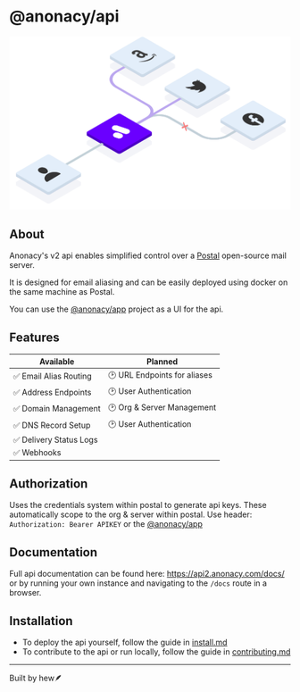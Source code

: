 # @anonacy/api

![api image](docs/graphic.svg)

## About
Anonacy's v2 api enables simplified control over a [Postal](https://docs.postalserver.io/) open-source mail server. 

It is designed for email aliasing and can be easily deployed using docker on the same machine as Postal.

You can use the [@anonacy/app](https://github.com/anonacy/app) project as a UI for the api.

## Features

| Available                 | Planned                        |
|---------------------------|--------------------------------|
| ✅ Email Alias Routing    | 🕑 URL Endpoints for aliases    |
| ✅ Address Endpoints      | 🕑 User Authentication          |
| ✅ Domain Management      | 🕑 Org & Server Management      |
| ✅ DNS Record Setup       | 🕑 User Authentication          |
| ✅ Delivery Status Logs   |                                 |
| ✅ Webhooks               |                                 |

## Authorization

Uses the credentials system within postal to generate api keys. These automatically scope to the org & server within postal. Use header: `Authorization: Bearer APIKEY` or the [@anonacy/app](https://github.com/anonacy/app)

## Documentation

Full api documentation can be found here:
https://api2.anonacy.com/docs/ or by running your own instance and navigating to the `/docs` route in a browser.

## Installation

* To deploy the api yourself, follow the guide in [install.md](./INSTALL.md)
* To contribute to the api or run locally, follow the guide in [contributing.md](./CONTRIBUTING.md)

***

Built by hew🪶

